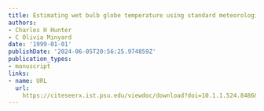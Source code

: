 ```yaml
---
title: Estimating wet bulb globe temperature using standard meteorological measurements
authors:
- Charles H Hunter
- C Olivia Minyard
date: '1999-01-01'
publishDate: '2024-06-05T20:56:25.974859Z'
publication_types:
- manuscript
links:
- name: URL
  url: 
    https://citeseerx.ist.psu.edu/viewdoc/download?doi=10.1.1.524.8486&rep=rep1&type=pdf
---
```

